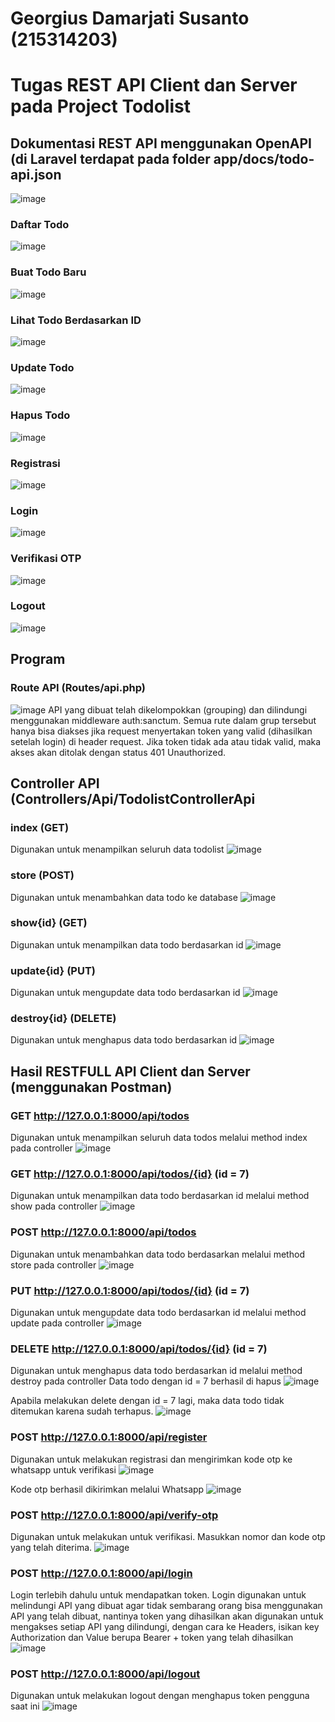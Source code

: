 # Georgius Damarjati Susanto (215314203)
# Tugas REST API Client dan Server pada Project Todolist

## Dokumentasi REST API menggunakan OpenAPI (di Laravel terdapat pada folder app/docs/todo-api.json
![image](https://github.com/user-attachments/assets/7dab3bd1-11f8-457e-8a3b-36dd39396398)


### Daftar Todo
![image](https://github.com/user-attachments/assets/95bc4bba-ffbe-4dec-a7e1-092dacfab3c2)

### Buat Todo Baru
![image](https://github.com/user-attachments/assets/5e03c258-19f7-43b8-95d6-f78a5dfabe9a)

### Lihat Todo Berdasarkan ID
![image](https://github.com/user-attachments/assets/30eea9e5-b73c-454e-8847-861f13141947)

### Update Todo
![image](https://github.com/user-attachments/assets/c01eb3ea-1672-4eb1-8284-27e884af2478)

### Hapus Todo
![image](https://github.com/user-attachments/assets/8e5b4918-2103-4041-b1ef-bde3b28a70b0)

### Registrasi
![image](https://github.com/user-attachments/assets/aceb2be2-91f5-4099-bcce-4ac3754bece6)

### Login
![image](https://github.com/user-attachments/assets/5a50201e-f509-42c7-92cb-019c3af2536a)

### Verifikasi OTP
![image](https://github.com/user-attachments/assets/354dff7d-a57c-45e8-bede-22d36ca80095)

### Logout
![image](https://github.com/user-attachments/assets/7be4fe90-c38d-42a4-bd54-e8979cfb6dc7)


## Program
### Route API (Routes/api.php)
![image](https://github.com/user-attachments/assets/22bcfb8e-2c27-4903-b1ae-40bf143b33ab)
API yang dibuat telah dikelompokkan (grouping) dan dilindungi menggunakan middleware auth:sanctum.
Semua rute dalam grup tersebut hanya bisa diakses jika request menyertakan token yang valid (dihasilkan setelah login) di header request. Jika token tidak ada atau tidak valid, maka akses akan ditolak dengan status 401 Unauthorized.

## Controller API (Controllers/Api/TodolistControllerApi
### index (GET)
Digunakan untuk menampilkan seluruh data todolist
![image](https://github.com/user-attachments/assets/53341d37-6f7f-434c-9087-5c138a78f0c3)

### store (POST)
Digunakan untuk menambahkan data todo ke database
![image](https://github.com/user-attachments/assets/8bbe6c4b-deff-4248-ac05-43d2bc29e30f)

### show{id} (GET)
Digunakan untuk menampilkan data todo berdasarkan id
![image](https://github.com/user-attachments/assets/3ab332ef-4d6b-447d-8922-a4e1aa659be5)

### update{id} (PUT)
Digunakan untuk mengupdate data todo berdasarkan id
![image](https://github.com/user-attachments/assets/e7f31d53-52cb-480f-b842-95b5f8843d07)

### destroy{id} (DELETE)
Digunakan untuk menghapus data todo berdasarkan id
![image](https://github.com/user-attachments/assets/9fe6176e-2323-4783-9015-845b38df7a60)


## Hasil RESTFULL API Client dan Server (menggunakan Postman)

### GET http://127.0.0.1:8000/api/todos 
Digunakan untuk menampilkan seluruh data todos melalui method index pada controller
![image](https://github.com/user-attachments/assets/472899a6-80ac-4f76-9f77-dfc664d0275a)

### GET http://127.0.0.1:8000/api/todos/{id} (id = 7)
Digunakan untuk menampilkan data todo berdasarkan id melalui method show pada controller
![image](https://github.com/user-attachments/assets/3e71142f-c88d-4bef-a834-821800d55415)

### POST http://127.0.0.1:8000/api/todos
Digunakan untuk menambahkan data todo berdasarkan melalui method store pada controller
![image](https://github.com/user-attachments/assets/e92ab8d2-c57a-4b05-a684-5d99b7bf481d)

### PUT http://127.0.0.1:8000/api/todos/{id} (id = 7)
Digunakan untuk mengupdate data todo berdasarkan id melalui method update pada controller
![image](https://github.com/user-attachments/assets/387344ba-de20-4080-a956-9b4a245d2f89)

### DELETE http://127.0.0.1:8000/api/todos/{id} (id = 7)
Digunakan untuk menghapus data todo berdasarkan id melalui method destroy pada controller
Data todo dengan id = 7 berhasil di hapus
![image](https://github.com/user-attachments/assets/d6a3bf5d-ed38-4e37-bbd3-18466054475a)

Apabila melakukan delete dengan id = 7 lagi, maka data todo tidak ditemukan karena sudah terhapus.
![image](https://github.com/user-attachments/assets/6f5bf0c2-0248-49f4-9900-d2c51e04e687)


### POST http://127.0.0.1:8000/api/register
Digunakan untuk melakukan registrasi dan mengirimkan kode otp ke whatsapp untuk verifikasi
![image](https://github.com/user-attachments/assets/54d26188-0a4c-4b06-b40a-aeea516b6d7f)

Kode otp berhasil dikirimkan melalui Whatsapp
![image](https://github.com/user-attachments/assets/2da42eaa-87f7-4a20-bc55-ddbf660ff90e)


### POST http://127.0.0.1:8000/api/verify-otp
Digunakan untuk melakukan untuk verifikasi. Masukkan nomor dan kode otp yang telah diterima.
![image](https://github.com/user-attachments/assets/f0f57f22-784a-42b2-b03e-0c9086d2efa1)


### POST http://127.0.0.1:8000/api/login
Login terlebih dahulu untuk mendapatkan token. Login digunakan untuk melindungi API yang dibuat agar tidak sembarang orang bisa menggunakan API yang telah dibuat, nantinya token yang dihasilkan akan digunakan untuk mengakses setiap API yang dilindungi, dengan cara ke Headers, isikan key Authorization dan Value berupa Bearer + token yang telah dihasilkan
![image](https://github.com/user-attachments/assets/c4e3b12f-b54e-428c-a997-999bfa092d7d)

### POST http://127.0.0.1:8000/api/logout
Digunakan untuk melakukan logout dengan menghapus token pengguna saat ini
![image](https://github.com/user-attachments/assets/b594713a-1c3d-4b7f-a72c-4cfcaa1cc0c3)
